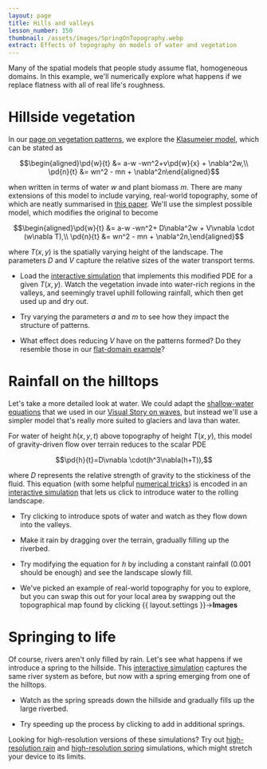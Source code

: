 ```yaml
---
layout: page
title: Hills and valleys
lesson_number: 150
thumbnail: /assets/images/SpringOnTopography.webp
extract: Effects of topography on models of water and vegetation
---
```


Many of the spatial models that people study assume flat, homogeneous domains. In this example, we'll numerically explore what happens if we replace flatness with all of real life's roughness.

# Hillside vegetation

In our [page on vegetation patterns](/mathematical-biology/vegetation-patterns), we explore the [Klasumeier model](https://www.science.org/doi/full/10.1126/science.284.5421.1826), which can be stated as

$$\begin{aligned}\pd{w}{t} &= a-w -wn^2+v\pd{w}{x} + \nabla^2w,\\ \pd{n}{t} &= wn^2 - mn + \nabla^2n\end{aligned}$$

when written in terms of water $w$ and plant biomass $m$. There are many extensions of this model to include varying, real-world topography, some of which are neatly summarised in [this paper](https://royalsocietypublishing.org/doi/10.1098/rsif.2018.0508). We'll use the simplest possible model, which modifies the original to become

$$\begin{aligned}\pd{w}{t} &= a-w -wn^2+ D\nabla^2w + V\vnabla \cdot (w\nabla T),\\ \pd{n}{t} &= wn^2 - mn + \nabla^2n,\end{aligned}$$

where $T(x,y)$ is the spatially varying height of the landscape. The parameters $D$ and $V$ capture the relative sizes of the water transport terms.

* Load the [interactive simulation](/sim/?preset=KlausmeierOnTopography) that implements this modified PDE for a given $T(x,y)$. Watch the vegetation invade into water-rich regions in the valleys, and seemingly travel uphill following rainfall, which then get used up and dry out.

* Try varying the parameters $a$ and $m$ to see how they impact the structure of patterns. 

* What effect does reducing $V$ have on the patterns formed? Do they resemble those in our [flat-domain example](/mathematical-biology/vegetation-patterns)?

# Rainfall on the hilltops

Let's take a more detailed look at water. We could adapt the [shallow-water equations](https://en.m.wikipedia.org/wiki/Shallow_water_equations) that we used in our [Visual Story on waves](/visual-stories/ripples), but instead we'll use a simpler model that's really more suited to glaciers and lava than water.

For water of height $h(x,y,t)$ above topography of height $T(x,y)$, this model of gravity-driven flow over terrain reduces to the scalar PDE

$$\pd{h}{t}=D\vnabla \cdot(h^3\nabla(h+T)),$$

where $D$ represents the relative strength of gravity to the stickiness of the fluid. This equation (with some helpful [numerical tricks](https://en.wikipedia.org/wiki/Flux_limiter)) is encoded in an [interactive simulation](/sim/?preset=WaterOnTopography) that lets us click to introduce water to the rolling landscape.

* Try clicking to introduce spots of water and watch as they flow down into the valleys.

* Make it rain by dragging over the terrain, gradually filling up the riverbed.

* Try modifying the equation for $h$ by including a constant rainfall (0.001 should be enough) and see the landscape slowly fill.

* We've picked an example of real-world topography for you to explore, but you can swap this out for your local area by swapping out the topographical map found by clicking {{ layout.settings }}→**Images**

# Springing to life

Of course, rivers aren't only filled by rain. Let's see what happens if we introduce a spring to the hillside. This [interactive simulation](/sim/?preset=WaterOnTopographySpring) captures the same river system as before, but now with a spring emerging from one of the hilltops.

* Watch as the spring spreads down the hillside and gradually fills up the large riverbed.

* Try speeding up the process by clicking to add in additional springs.

Looking for high-resolution versions of these simulations? Try out [high-resolution rain](/sim/?preset=WaterOnTopographyHighres) and [high-resolution spring](/sim/?preset=WaterOnTopographySpringHighres) simulations, which might stretch your device to its limits.

